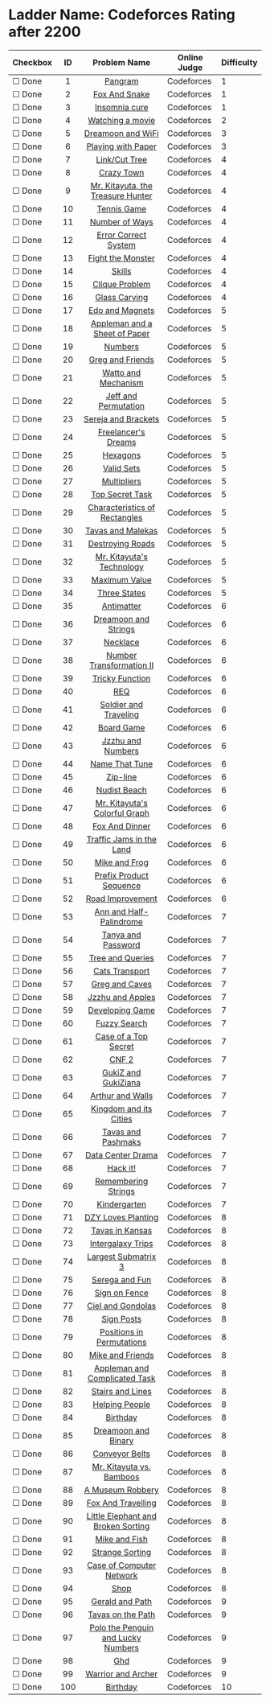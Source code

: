 # Ladder Name: Codeforces Rating after 2200

| Checkbox | ID  | Problem Name | Online Judge | Difficulty |
|---|:---:|:---:|---|---|
|&#9744; Done|1|[Pangram](http://codeforces.com/problemset/problem/520/A)|Codeforces|1|
|&#9744; Done|2|[Fox And Snake](http://codeforces.com/problemset/problem/510/A)|Codeforces|1|
|&#9744; Done|3|[Insomnia cure](http://codeforces.com/problemset/problem/148/A)|Codeforces|1|
|&#9744; Done|4|[Watching a movie](http://codeforces.com/problemset/problem/499/A)|Codeforces|2|
|&#9744; Done|5|[Dreamoon and WiFi](http://codeforces.com/problemset/problem/476/B)|Codeforces|3|
|&#9744; Done|6|[Playing with Paper](http://codeforces.com/problemset/problem/527/A)|Codeforces|3|
|&#9744; Done|7|[Link/Cut Tree](http://codeforces.com/problemset/problem/614/A)|Codeforces|4|
|&#9744; Done|8|[Crazy Town](http://codeforces.com/problemset/problem/498/A)|Codeforces|4|
|&#9744; Done|9|[Mr. Kitayuta, the Treasure Hunter](http://codeforces.com/problemset/problem/505/C)|Codeforces|4|
|&#9744; Done|10|[Tennis Game](http://codeforces.com/problemset/problem/496/D)|Codeforces|4|
|&#9744; Done|11|[Number of Ways](http://codeforces.com/problemset/problem/466/C)|Codeforces|4|
|&#9744; Done|12|[Error Correct System](http://codeforces.com/problemset/problem/527/B)|Codeforces|4|
|&#9744; Done|13|[Fight the Monster](http://codeforces.com/problemset/problem/487/A)|Codeforces|4|
|&#9744; Done|14|[Skills](http://codeforces.com/problemset/problem/613/B)|Codeforces|4|
|&#9744; Done|15|[Clique Problem](http://codeforces.com/problemset/problem/527/D)|Codeforces|4|
|&#9744; Done|16|[Glass Carving](http://codeforces.com/problemset/problem/527/C)|Codeforces|4|
|&#9744; Done|17|[Edo and Magnets](http://codeforces.com/problemset/problem/594/C)|Codeforces|5|
|&#9744; Done|18|[Appleman and a Sheet of Paper](http://codeforces.com/problemset/problem/461/C)|Codeforces|5|
|&#9744; Done|19|[Numbers](http://codeforces.com/problemset/problem/128/D)|Codeforces|5|
|&#9744; Done|20|[Greg and Friends](http://codeforces.com/problemset/problem/295/C)|Codeforces|5|
|&#9744; Done|21|[Watto and Mechanism](http://codeforces.com/problemset/problem/514/C)|Codeforces|5|
|&#9744; Done|22|[Jeff and Permutation](http://codeforces.com/problemset/problem/351/E)|Codeforces|5|
|&#9744; Done|23|[Sereja and Brackets](http://codeforces.com/problemset/problem/380/C)|Codeforces|5|
|&#9744; Done|24|[Freelancer's Dreams](http://codeforces.com/problemset/problem/605/C)|Codeforces|5|
|&#9744; Done|25|[Hexagons](http://codeforces.com/problemset/problem/615/E)|Codeforces|5|
|&#9744; Done|26|[Valid Sets](http://codeforces.com/problemset/problem/486/D)|Codeforces|5|
|&#9744; Done|27|[Multipliers](http://codeforces.com/problemset/problem/615/D)|Codeforces|5|
|&#9744; Done|28|[Top Secret Task](http://codeforces.com/problemset/problem/590/D)|Codeforces|5|
|&#9744; Done|29|[Characteristics of Rectangles](http://codeforces.com/problemset/problem/333/D)|Codeforces|5|
|&#9744; Done|30|[Tavas and Malekas](http://codeforces.com/problemset/problem/535/D)|Codeforces|5|
|&#9744; Done|31|[Destroying Roads](http://codeforces.com/problemset/problem/543/B)|Codeforces|5|
|&#9744; Done|32|[Mr. Kitayuta's Technology](http://codeforces.com/problemset/problem/505/D)|Codeforces|5|
|&#9744; Done|33|[Maximum Value](http://codeforces.com/problemset/problem/484/B)|Codeforces|5|
|&#9744; Done|34|[Three States](http://codeforces.com/problemset/problem/590/C)|Codeforces|5|
|&#9744; Done|35|[Antimatter](http://codeforces.com/problemset/problem/383/D)|Codeforces|6|
|&#9744; Done|36|[Dreamoon and Strings](http://codeforces.com/problemset/problem/476/E)|Codeforces|6|
|&#9744; Done|37|[Necklace](http://codeforces.com/problemset/problem/613/C)|Codeforces|6|
|&#9744; Done|38|[Number Transformation II](http://codeforces.com/problemset/problem/346/C)|Codeforces|6|
|&#9744; Done|39|[Tricky Function](http://codeforces.com/problemset/problem/429/D)|Codeforces|6|
|&#9744; Done|40|[REQ](http://codeforces.com/problemset/problem/594/D)|Codeforces|6|
|&#9744; Done|41|[Soldier and Traveling](http://codeforces.com/problemset/problem/546/E)|Codeforces|6|
|&#9744; Done|42|[Board Game](http://codeforces.com/problemset/problem/605/D)|Codeforces|6|
|&#9744; Done|43|[Jzzhu and Numbers](http://codeforces.com/problemset/problem/449/D)|Codeforces|6|
|&#9744; Done|44|[Name That Tune](http://codeforces.com/problemset/problem/498/B)|Codeforces|6|
|&#9744; Done|45|[Zip-line](http://codeforces.com/problemset/problem/650/D)|Codeforces|6|
|&#9744; Done|46|[Nudist Beach](http://codeforces.com/problemset/problem/553/D)|Codeforces|6|
|&#9744; Done|47|[Mr. Kitayuta's Colorful Graph](http://codeforces.com/problemset/problem/506/D)|Codeforces|6|
|&#9744; Done|48|[Fox And Dinner](http://codeforces.com/problemset/problem/510/E)|Codeforces|6|
|&#9744; Done|49|[Traffic Jams in the Land](http://codeforces.com/problemset/problem/498/D)|Codeforces|6|
|&#9744; Done|50|[Mike and Frog](http://codeforces.com/problemset/problem/547/A)|Codeforces|6|
|&#9744; Done|51|[Prefix Product Sequence](http://codeforces.com/problemset/problem/487/C)|Codeforces|6|
|&#9744; Done|52|[Road Improvement](http://codeforces.com/problemset/problem/543/D)|Codeforces|6|
|&#9744; Done|53|[Ann and Half-Palindrome](http://codeforces.com/problemset/problem/557/E)|Codeforces|7|
|&#9744; Done|54|[Tanya and Password](http://codeforces.com/problemset/problem/508/D)|Codeforces|7|
|&#9744; Done|55|[Tree and Queries](http://codeforces.com/problemset/problem/375/D)|Codeforces|7|
|&#9744; Done|56|[Cats Transport](http://codeforces.com/problemset/problem/311/B)|Codeforces|7|
|&#9744; Done|57|[Greg and Caves](http://codeforces.com/problemset/problem/295/D)|Codeforces|7|
|&#9744; Done|58|[Jzzhu and Apples](http://codeforces.com/problemset/problem/449/C)|Codeforces|7|
|&#9744; Done|59|[Developing Game](http://codeforces.com/problemset/problem/377/D)|Codeforces|7|
|&#9744; Done|60|[Fuzzy Search](http://codeforces.com/problemset/problem/528/D)|Codeforces|7|
|&#9744; Done|61|[Case of a Top Secret](http://codeforces.com/problemset/problem/555/D)|Codeforces|7|
|&#9744; Done|62|[CNF 2](http://codeforces.com/problemset/problem/571/C)|Codeforces|7|
|&#9744; Done|63|[GukiZ and GukiZiana](http://codeforces.com/problemset/problem/551/E)|Codeforces|7|
|&#9744; Done|64|[Arthur and Walls](http://codeforces.com/problemset/problem/525/D)|Codeforces|7|
|&#9744; Done|65|[Kingdom and its Cities](http://codeforces.com/problemset/problem/613/D)|Codeforces|7|
|&#9744; Done|66|[Tavas and Pashmaks](http://codeforces.com/problemset/problem/535/E)|Codeforces|7|
|&#9744; Done|67|[Data Center Drama](http://codeforces.com/problemset/problem/527/E)|Codeforces|7|
|&#9744; Done|68|[Hack it!](http://codeforces.com/problemset/problem/468/C)|Codeforces|7|
|&#9744; Done|69|[Remembering Strings](http://codeforces.com/problemset/problem/543/C)|Codeforces|7|
|&#9744; Done|70|[Kindergarten](http://codeforces.com/problemset/problem/484/D)|Codeforces|7|
|&#9744; Done|71|[DZY Loves Planting](http://codeforces.com/problemset/problem/444/E)|Codeforces|8|
|&#9744; Done|72|[Tavas in Kansas](http://codeforces.com/problemset/problem/536/D)|Codeforces|8|
|&#9744; Done|73|[Intergalaxy Trips](http://codeforces.com/problemset/problem/605/E)|Codeforces|8|
|&#9744; Done|74|[Largest Submatrix 3](http://codeforces.com/problemset/problem/407/D)|Codeforces|8|
|&#9744; Done|75|[Serega and Fun](http://codeforces.com/problemset/problem/455/D)|Codeforces|8|
|&#9744; Done|76|[Sign on Fence](http://codeforces.com/problemset/problem/484/E)|Codeforces|8|
|&#9744; Done|77|[Ciel and Gondolas](http://codeforces.com/problemset/problem/321/E)|Codeforces|8|
|&#9744; Done|78|[Sign Posts](http://codeforces.com/problemset/problem/568/D)|Codeforces|8|
|&#9744; Done|79|[Positions in Permutations](http://codeforces.com/problemset/problem/285/E)|Codeforces|8|
|&#9744; Done|80|[Mike and Friends](http://codeforces.com/problemset/problem/547/E)|Codeforces|8|
|&#9744; Done|81|[Appleman and Complicated Task](http://codeforces.com/problemset/problem/461/D)|Codeforces|8|
|&#9744; Done|82|[Stairs and Lines](http://codeforces.com/problemset/problem/498/E)|Codeforces|8|
|&#9744; Done|83|[Helping People](http://codeforces.com/problemset/problem/494/C)|Codeforces|8|
|&#9744; Done|84|[Birthday](http://codeforces.com/problemset/problem/494/D)|Codeforces|8|
|&#9744; Done|85|[Dreamoon and Binary](http://codeforces.com/problemset/problem/477/D)|Codeforces|8|
|&#9744; Done|86|[Conveyor Belts](http://codeforces.com/problemset/problem/487/D)|Codeforces|8|
|&#9744; Done|87|[Mr. Kitayuta vs. Bamboos](http://codeforces.com/problemset/problem/505/E)|Codeforces|8|
|&#9744; Done|88|[A Museum Robbery](http://codeforces.com/problemset/problem/601/E)|Codeforces|8|
|&#9744; Done|89|[Fox And Travelling](http://codeforces.com/problemset/problem/512/D)|Codeforces|8|
|&#9744; Done|90|[Little Elephant and Broken Sorting](http://codeforces.com/problemset/problem/258/D)|Codeforces|8|
|&#9744; Done|91|[Mike and Fish](http://codeforces.com/problemset/problem/547/D)|Codeforces|8|
|&#9744; Done|92|[Strange Sorting](http://codeforces.com/problemset/problem/484/C)|Codeforces|8|
|&#9744; Done|93|[Case of Computer Network](http://codeforces.com/problemset/problem/555/E)|Codeforces|8|
|&#9744; Done|94|[Shop](http://codeforces.com/problemset/problem/521/D)|Codeforces|8|
|&#9744; Done|95|[Gerald and Path](http://codeforces.com/problemset/problem/559/E)|Codeforces|9|
|&#9744; Done|96|[Tavas on the Path](http://codeforces.com/problemset/problem/536/E)|Codeforces|9|
|&#9744; Done|97|[Polo the Penguin and Lucky Numbers](http://codeforces.com/problemset/problem/288/E)|Codeforces|9|
|&#9744; Done|98|[Ghd](http://codeforces.com/problemset/problem/364/D)|Codeforces|9|
|&#9744; Done|99|[Warrior and Archer](http://codeforces.com/problemset/problem/594/A)|Codeforces|9|
|&#9744; Done|100|[Birthday](http://codeforces.com/problemset/problem/590/E)|Codeforces|10|
